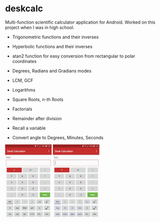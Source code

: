 # deskcalc
Multi-function scientific calculator application for Android. Worked on this project when I was in high school.

* Trigonometric functions and their inverses

* Hyperbolic functions and their inverses

* atan2 function for easy conversion from rectangular to polar coordinates

* Degrees, Radians and Gradians modes

* LCM, GCF

* Logarithms

* Square Roots, n-th Roots

* Factorials

* Remainder after division

* Recall a variable

* Convert angle to Degrees, Minutes, Seconds

<img src="/Desk Calculator1.jpg" height="30%" width="30%">
<img src="/Desk Calculator2.jpg" height="30%" width="30%">
